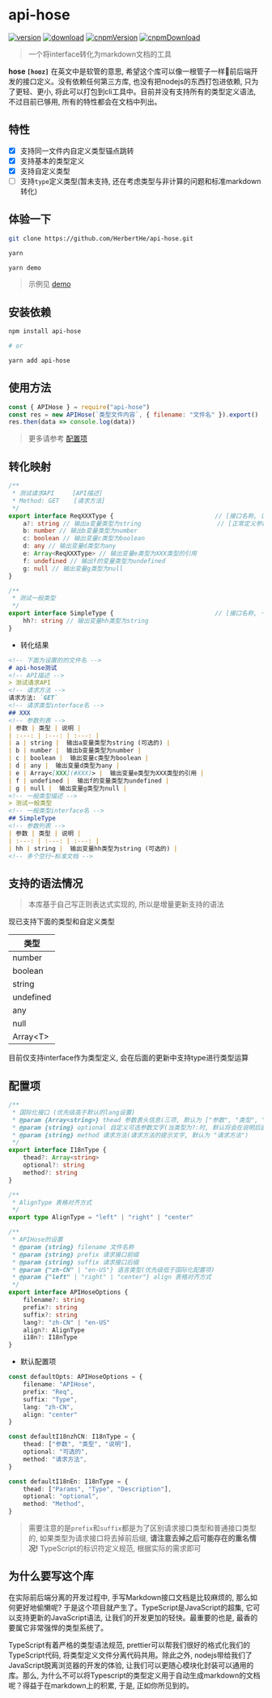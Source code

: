 # api-hose

[![version](https://img.shields.io/npm/v/api-hose.svg)](https://www.npmjs.com/package/api-hose)
[![download](https://img.shields.io/npm/dm/api-hose.svg)](https://www.npmjs.com/package/api-hose)
[![cnpmVersion](https://cnpmjs.org/badge/v/api-hose.svg)](https://cnpmjs.org/package/api-hose)
[![cnpmDownload](https://cnpmjs.org/badge/d/api-hose.svg)](https://cnpmjs.org/package/api-hose)

> 一个将interface转化为markdown文档的工具

**hose `[hoʊz]`** 在英文中是软管的意思, 希望这个库可以像一根管子一样🔗前后端开发的接口定义。没有依赖任何第三方库, 也没有把nodejs的东西打包进依赖, 只为了更轻、更小, 将此可以打包到cli工具中。目前并没有支持所有的类型定义语法, 不过目前已够用, 所有的特性都会在文档中列出。

## 特性

- [x] 支持同一文件内自定义类型锚点跳转
- [x] 支持基本的类型定义
- [x] 支持自定义类型
- [ ] 支持`type`定义类型(暂未支持, 还在考虑类型与非计算的问题和标准markdown转化)

## 体验一下

```bash
git clone https://github.com/HerbertHe/api-hose.git

yarn

yarn demo
```

> 示例见 [demo](./demo/index.js)

## 安装依赖

```bash
npm install api-hose

# or

yarn add api-hose
```

## 使用方法

```js
const { APIHose } = require("api-hose")
const res = new APIHose(`类型文件内容`, { filename: "文件名" }).export()
res.then(data => console.log(data))
```

> 更多请参考 [配置项](#配置项)

## 转化映射

```typescript
/**
 * 测试请求API     [API描述]
 * Method: GET    [请求方法]
 */
export interface ReqXXXType {                            // [接口名称, 请求类型接口会被去掉前后缀, 后面详述]
    a?: string // 输出a变量类型为string                     // [正常定义参数接口, 类型支持为白名单制]
    b: number // 输出b变量类型为number
    c: boolean // 输出变量c类型为boolean
    d: any // 输出变量d类型为any
    e: Array<ReqXXXType> // 输出变量e类型为XXX类型的引用
    f: undefined // 输出f的变量类型为undefined
    g: null // 输出变量g类型为null
}

/**
 * 测试一般类型
 */
export interface SimpleType {                            // [接口名称, 一般类型的接口]
    hh?: string // 输出变量hh类型为string
}
```

- 转化结果

```markdown
<!-- 下面为设置的的文件名 -->
# api-hose测试
<!-- API描述 -->
> 测试请求API
<!-- 请求方法 -->
请求方法: `GET`
<!-- 请求类型interface名 -->
## XXX
<!-- 参数列表 -->
| 参数 | 类型 | 说明 |
| :---: | :---: | :---: |
| a | string |  输出a变量类型为string (可选的) |
| b | number |  输出b变量类型为number |
| c | boolean |  输出变量c类型为boolean |
| d | any |  输出变量d类型为any |
| e | Array<[XXX](#XXX)> |  输出变量e类型为XXX类型的引用 |
| f | undefined |  输出f的变量类型为undefined |
| g | null |  输出变量g类型为null |
<!-- 一般类型描述 -->
> 测试一般类型
<!-- 一般类型interface名 -->
## SimpleType
<!-- 参数列表 -->
| 参数 | 类型 | 说明 |
| :---: | :---: | :---: |
| hh | string |  输出变量hh类型为string (可选的) |
<!-- 多个空行~标准文档 -->
```

## 支持的语法情况

> 本库基于自己写正则表达式实现的, 所以是增量更新支持的语法

现已支持下面的类型和自定义类型

| 类型      |
| --------- |
| number    |
| boolean   |
| string    |
| undefined |
| any       |
| null      |
| Array\<T> |

目前仅支持interface作为类型定义, 会在后面的更新中支持type进行类型运算

## 配置项

```typescript
/**
 * 国际化接口 (优先级高于默认的lang设置)
 * @param {Array<string>} thead 参数表头信息(三项, 默认为 ["参数", "类型", "说明"])
 * @param {string} optional 自定义可选参数文字(当类型为?:时, 默认将会在说明后面添加 "可选的")
 * @param {string} method 请求方法(请求方法的提示文字, 默认为 "请求方法")
 */
export interface I18nType {
    thead?: Array<string>
    optional?: string
    method?: string
}

/**
 * AlignType 表格对齐方式
 */
export type AlignType = "left" | "right" | "center"

/**
 * APIHose的设置
 * @param {string} filename 文件名称
 * @param {string} prefix 请求接口前缀
 * @param {string} suffix 请求接口后缀
 * @param {"zh-CN" | "en-US"} 语言类型(优先级低于国际化配置项)
 * @param {"left" | "right" | "center"} align 表格对齐方式
 */
export interface APIHoseOptions {
    filename?: string
    prefix?: string
    suffix?: string
    lang?: "zh-CN" | "en-US"
    align?: AlignType
    i18n?: I18nType
}
```

- 默认配置项

```typescript
const defaultOpts: APIHoseOptions = {
    filename: "APIHose",
    prefix: "Req",
    suffix: "Type",
    lang: "zh-CN",
    align: "center"
}

const defaultI18nzhCN: I18nType = {
    thead: ["参数", "类型", "说明"],
    optional: "可选的",
    method: "请求方法",
}

const defaultI18nEn: I18nType = {
    thead: ["Params", "Type", "Description"],
    optional: "optional",
    method: "Method",
}
```

> 需要注意的是`prefix`和`suffix`都是为了区别请求接口类型和普通接口类型的, 如果类型为请求接口将去掉前后缀, **请注意去掉之后可能存在的重名情况!**
> TypeScript的标识符定义规范, 根据实际的需求即可

## 为什么要写这个库

在实际前后端分离的开发过程中, 手写Markdown接口文档是比较麻烦的, 那么如何更好地偷懒呢? 于是这个项目就产生了。TypeScript是JavaScript的超集, 它可以支持更新的JavaScript语法, 让我们的开发更加的轻快。最重要的也是, 最香的要属它非常强悍的类型系统了。

TypeScript有着严格的类型语法规范, prettier可以帮我们很好的格式化我们的TypeScript代码, 将类型定义文件分离代码共用。除此之外, nodejs带给我们了JavaScript脱离浏览器的开发的体验, 让我们可以更随心模块化封装可以通用的库。那么, 为什么不可以将Typescript的类型定义用于自动生成markdown的文档呢？得益于在markdown上的积累, 于是, 正如你所见到的。
